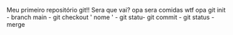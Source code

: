 Meu primeiro repositório git!!
Sera que vai?
opa
sera
comidas
wtf
opa
git init - branch main - git checkout ' nome ' - git statu- git commit - git status - merge
